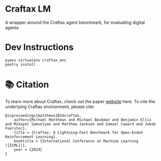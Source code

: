 # Craftax LM
A wrapper around the Craftax agent benchmark, for evaluating digital agents

# Dev Instructions
```
pyenv virtualenv craftax_env
poetry install
```

# 📚 Citation
To learn more about Craftax, check out the paper [website](https://craftaxenv.github.io) here.
To cite the underlying Craftax environment, please cite:
```
@inproceedings{matthews2024craftax,
    author={Michael Matthews and Michael Beukman and Benjamin Ellis and Mikayel Samvelyan and Matthew Jackson and Samuel Coward and Jakob Foerster},
    title = {Craftax: A Lightning-Fast Benchmark for Open-Ended Reinforcement Learning},
    booktitle = {International Conference on Machine Learning ({ICML})},
    year = {2024}
}
```